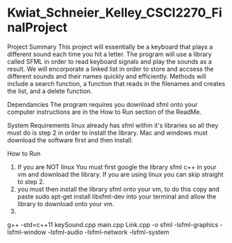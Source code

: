 # Kwiat_Schneier_Kelley_CSCI2270_FinalProject

Project Summary
This project will essentially be a keyboard that plays a different sound each time you hit a letter. The program will use a library called SFML in order to read keyboard signals and play the sounds as a result. We will encorporate a linked list in order to store and accsess the different sounds and their names quickly and efficiently. Methods will include a search function, a function that reads in the filenames and creates the list, and a delete function. 

Dependancies
The program requires you download sfml onto your computer instructions are in the How to Run section of the ReadMe.

System Requirements
linux already has sfml within it's libraries so all they must do is step 2 in order to install the library. Mac and windows must download the software first and then install. 

How to Run
1. If you are NOT linux You must first google the library sfml c++ in your vm and download the library. If you are using linux you can skip straight to step 2.
2. you must then install the library sfml onto your vm, to do this copy and paste sudo apt-get install libsfml-dev into your terminal and allow the library to download onto your vm. 
3. 

g++ -std=c++11 keySound.cpp main.cpp Link.cpp -o sfml -lsfml-graphics -lsfml-window -lsfml-audio -lsfml-network -lsfml-system 


